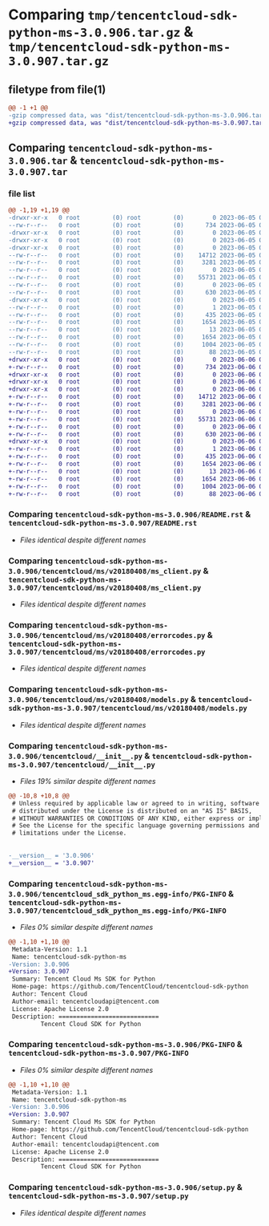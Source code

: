 # Comparing `tmp/tencentcloud-sdk-python-ms-3.0.906.tar.gz` & `tmp/tencentcloud-sdk-python-ms-3.0.907.tar.gz`

## filetype from file(1)

```diff
@@ -1 +1 @@
-gzip compressed data, was "dist/tencentcloud-sdk-python-ms-3.0.906.tar", last modified: Mon Jun  5 00:38:56 2023, max compression
+gzip compressed data, was "dist/tencentcloud-sdk-python-ms-3.0.907.tar", last modified: Tue Jun  6 02:31:15 2023, max compression
```

## Comparing `tencentcloud-sdk-python-ms-3.0.906.tar` & `tencentcloud-sdk-python-ms-3.0.907.tar`

### file list

```diff
@@ -1,19 +1,19 @@
-drwxr-xr-x   0 root         (0) root         (0)        0 2023-06-05 00:38:56.000000 tencentcloud-sdk-python-ms-3.0.906/
--rw-r--r--   0 root         (0) root         (0)      734 2023-06-05 00:38:56.000000 tencentcloud-sdk-python-ms-3.0.906/README.rst
-drwxr-xr-x   0 root         (0) root         (0)        0 2023-06-05 00:38:56.000000 tencentcloud-sdk-python-ms-3.0.906/tencentcloud/
-drwxr-xr-x   0 root         (0) root         (0)        0 2023-06-05 00:38:56.000000 tencentcloud-sdk-python-ms-3.0.906/tencentcloud/ms/
-drwxr-xr-x   0 root         (0) root         (0)        0 2023-06-05 00:38:56.000000 tencentcloud-sdk-python-ms-3.0.906/tencentcloud/ms/v20180408/
--rw-r--r--   0 root         (0) root         (0)    14712 2023-06-05 00:38:56.000000 tencentcloud-sdk-python-ms-3.0.906/tencentcloud/ms/v20180408/ms_client.py
--rw-r--r--   0 root         (0) root         (0)     3281 2023-06-05 00:38:56.000000 tencentcloud-sdk-python-ms-3.0.906/tencentcloud/ms/v20180408/errorcodes.py
--rw-r--r--   0 root         (0) root         (0)        0 2023-06-05 00:38:56.000000 tencentcloud-sdk-python-ms-3.0.906/tencentcloud/ms/v20180408/__init__.py
--rw-r--r--   0 root         (0) root         (0)    55731 2023-06-05 00:38:56.000000 tencentcloud-sdk-python-ms-3.0.906/tencentcloud/ms/v20180408/models.py
--rw-r--r--   0 root         (0) root         (0)        0 2023-06-05 00:38:56.000000 tencentcloud-sdk-python-ms-3.0.906/tencentcloud/ms/__init__.py
--rw-r--r--   0 root         (0) root         (0)      630 2023-06-05 00:38:56.000000 tencentcloud-sdk-python-ms-3.0.906/tencentcloud/__init__.py
-drwxr-xr-x   0 root         (0) root         (0)        0 2023-06-05 00:38:56.000000 tencentcloud-sdk-python-ms-3.0.906/tencentcloud_sdk_python_ms.egg-info/
--rw-r--r--   0 root         (0) root         (0)        1 2023-06-05 00:38:56.000000 tencentcloud-sdk-python-ms-3.0.906/tencentcloud_sdk_python_ms.egg-info/dependency_links.txt
--rw-r--r--   0 root         (0) root         (0)      435 2023-06-05 00:38:56.000000 tencentcloud-sdk-python-ms-3.0.906/tencentcloud_sdk_python_ms.egg-info/SOURCES.txt
--rw-r--r--   0 root         (0) root         (0)     1654 2023-06-05 00:38:56.000000 tencentcloud-sdk-python-ms-3.0.906/tencentcloud_sdk_python_ms.egg-info/PKG-INFO
--rw-r--r--   0 root         (0) root         (0)       13 2023-06-05 00:38:56.000000 tencentcloud-sdk-python-ms-3.0.906/tencentcloud_sdk_python_ms.egg-info/top_level.txt
--rw-r--r--   0 root         (0) root         (0)     1654 2023-06-05 00:38:56.000000 tencentcloud-sdk-python-ms-3.0.906/PKG-INFO
--rw-r--r--   0 root         (0) root         (0)     1004 2023-06-05 00:38:56.000000 tencentcloud-sdk-python-ms-3.0.906/setup.py
--rw-r--r--   0 root         (0) root         (0)       88 2023-06-05 00:38:56.000000 tencentcloud-sdk-python-ms-3.0.906/setup.cfg
+drwxr-xr-x   0 root         (0) root         (0)        0 2023-06-06 02:31:15.000000 tencentcloud-sdk-python-ms-3.0.907/
+-rw-r--r--   0 root         (0) root         (0)      734 2023-06-06 02:31:15.000000 tencentcloud-sdk-python-ms-3.0.907/README.rst
+drwxr-xr-x   0 root         (0) root         (0)        0 2023-06-06 02:31:15.000000 tencentcloud-sdk-python-ms-3.0.907/tencentcloud/
+drwxr-xr-x   0 root         (0) root         (0)        0 2023-06-06 02:31:15.000000 tencentcloud-sdk-python-ms-3.0.907/tencentcloud/ms/
+drwxr-xr-x   0 root         (0) root         (0)        0 2023-06-06 02:31:15.000000 tencentcloud-sdk-python-ms-3.0.907/tencentcloud/ms/v20180408/
+-rw-r--r--   0 root         (0) root         (0)    14712 2023-06-06 02:31:15.000000 tencentcloud-sdk-python-ms-3.0.907/tencentcloud/ms/v20180408/ms_client.py
+-rw-r--r--   0 root         (0) root         (0)     3281 2023-06-06 02:31:15.000000 tencentcloud-sdk-python-ms-3.0.907/tencentcloud/ms/v20180408/errorcodes.py
+-rw-r--r--   0 root         (0) root         (0)        0 2023-06-06 02:31:15.000000 tencentcloud-sdk-python-ms-3.0.907/tencentcloud/ms/v20180408/__init__.py
+-rw-r--r--   0 root         (0) root         (0)    55731 2023-06-06 02:31:15.000000 tencentcloud-sdk-python-ms-3.0.907/tencentcloud/ms/v20180408/models.py
+-rw-r--r--   0 root         (0) root         (0)        0 2023-06-06 02:31:15.000000 tencentcloud-sdk-python-ms-3.0.907/tencentcloud/ms/__init__.py
+-rw-r--r--   0 root         (0) root         (0)      630 2023-06-06 02:31:15.000000 tencentcloud-sdk-python-ms-3.0.907/tencentcloud/__init__.py
+drwxr-xr-x   0 root         (0) root         (0)        0 2023-06-06 02:31:15.000000 tencentcloud-sdk-python-ms-3.0.907/tencentcloud_sdk_python_ms.egg-info/
+-rw-r--r--   0 root         (0) root         (0)        1 2023-06-06 02:31:15.000000 tencentcloud-sdk-python-ms-3.0.907/tencentcloud_sdk_python_ms.egg-info/dependency_links.txt
+-rw-r--r--   0 root         (0) root         (0)      435 2023-06-06 02:31:15.000000 tencentcloud-sdk-python-ms-3.0.907/tencentcloud_sdk_python_ms.egg-info/SOURCES.txt
+-rw-r--r--   0 root         (0) root         (0)     1654 2023-06-06 02:31:15.000000 tencentcloud-sdk-python-ms-3.0.907/tencentcloud_sdk_python_ms.egg-info/PKG-INFO
+-rw-r--r--   0 root         (0) root         (0)       13 2023-06-06 02:31:15.000000 tencentcloud-sdk-python-ms-3.0.907/tencentcloud_sdk_python_ms.egg-info/top_level.txt
+-rw-r--r--   0 root         (0) root         (0)     1654 2023-06-06 02:31:15.000000 tencentcloud-sdk-python-ms-3.0.907/PKG-INFO
+-rw-r--r--   0 root         (0) root         (0)     1004 2023-06-06 02:31:15.000000 tencentcloud-sdk-python-ms-3.0.907/setup.py
+-rw-r--r--   0 root         (0) root         (0)       88 2023-06-06 02:31:15.000000 tencentcloud-sdk-python-ms-3.0.907/setup.cfg
```

### Comparing `tencentcloud-sdk-python-ms-3.0.906/README.rst` & `tencentcloud-sdk-python-ms-3.0.907/README.rst`

 * *Files identical despite different names*

### Comparing `tencentcloud-sdk-python-ms-3.0.906/tencentcloud/ms/v20180408/ms_client.py` & `tencentcloud-sdk-python-ms-3.0.907/tencentcloud/ms/v20180408/ms_client.py`

 * *Files identical despite different names*

### Comparing `tencentcloud-sdk-python-ms-3.0.906/tencentcloud/ms/v20180408/errorcodes.py` & `tencentcloud-sdk-python-ms-3.0.907/tencentcloud/ms/v20180408/errorcodes.py`

 * *Files identical despite different names*

### Comparing `tencentcloud-sdk-python-ms-3.0.906/tencentcloud/ms/v20180408/models.py` & `tencentcloud-sdk-python-ms-3.0.907/tencentcloud/ms/v20180408/models.py`

 * *Files identical despite different names*

### Comparing `tencentcloud-sdk-python-ms-3.0.906/tencentcloud/__init__.py` & `tencentcloud-sdk-python-ms-3.0.907/tencentcloud/__init__.py`

 * *Files 19% similar despite different names*

```diff
@@ -10,8 +10,8 @@
 # Unless required by applicable law or agreed to in writing, software
 # distributed under the License is distributed on an "AS IS" BASIS,
 # WITHOUT WARRANTIES OR CONDITIONS OF ANY KIND, either express or implied.
 # See the License for the specific language governing permissions and
 # limitations under the License.
 
 
-__version__ = '3.0.906'
+__version__ = '3.0.907'
```

### Comparing `tencentcloud-sdk-python-ms-3.0.906/tencentcloud_sdk_python_ms.egg-info/PKG-INFO` & `tencentcloud-sdk-python-ms-3.0.907/tencentcloud_sdk_python_ms.egg-info/PKG-INFO`

 * *Files 0% similar despite different names*

```diff
@@ -1,10 +1,10 @@
 Metadata-Version: 1.1
 Name: tencentcloud-sdk-python-ms
-Version: 3.0.906
+Version: 3.0.907
 Summary: Tencent Cloud Ms SDK for Python
 Home-page: https://github.com/TencentCloud/tencentcloud-sdk-python
 Author: Tencent Cloud
 Author-email: tencentcloudapi@tencent.com
 License: Apache License 2.0
 Description: ============================
         Tencent Cloud SDK for Python
```

### Comparing `tencentcloud-sdk-python-ms-3.0.906/PKG-INFO` & `tencentcloud-sdk-python-ms-3.0.907/PKG-INFO`

 * *Files 0% similar despite different names*

```diff
@@ -1,10 +1,10 @@
 Metadata-Version: 1.1
 Name: tencentcloud-sdk-python-ms
-Version: 3.0.906
+Version: 3.0.907
 Summary: Tencent Cloud Ms SDK for Python
 Home-page: https://github.com/TencentCloud/tencentcloud-sdk-python
 Author: Tencent Cloud
 Author-email: tencentcloudapi@tencent.com
 License: Apache License 2.0
 Description: ============================
         Tencent Cloud SDK for Python
```

### Comparing `tencentcloud-sdk-python-ms-3.0.906/setup.py` & `tencentcloud-sdk-python-ms-3.0.907/setup.py`

 * *Files identical despite different names*

